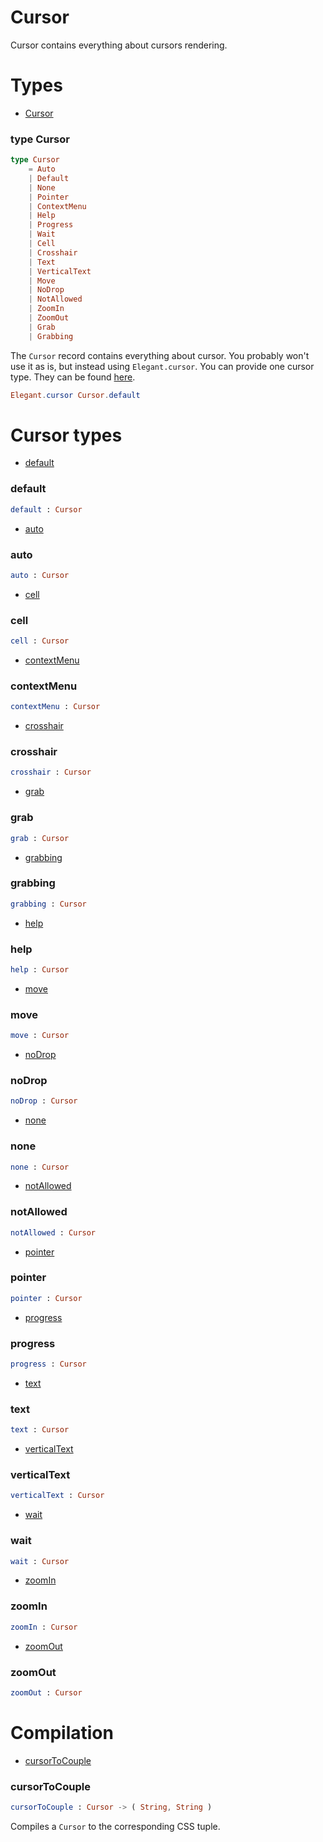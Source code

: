 # Cursor

Cursor contains everything about cursors rendering.


# Types

- [Cursor](#cursor)

### **type Cursor**
```elm
type Cursor   
    = Auto   
    | Default   
    | None   
    | Pointer   
    | ContextMenu   
    | Help   
    | Progress   
    | Wait   
    | Cell   
    | Crosshair   
    | Text   
    | VerticalText   
    | Move   
    | NoDrop   
    | NotAllowed   
    | ZoomIn   
    | ZoomOut   
    | Grab   
    | Grabbing 
```

The `Cursor` record contains everything about cursor.
You probably won't use it as is, but instead using `Elegant.cursor`.
You can provide one cursor type. They can be found [here](https://developer.mozilla.org/en/docs/Web/CSS/cursor).

```elm
Elegant.cursor Cursor.default
```


# Cursor types

- [default](#default)

### **default**
```elm
default : Cursor
```


- [auto](#auto)

### **auto**
```elm
auto : Cursor
```


- [cell](#cell)

### **cell**
```elm
cell : Cursor
```


- [contextMenu](#contextmenu)

### **contextMenu**
```elm
contextMenu : Cursor
```


- [crosshair](#crosshair)

### **crosshair**
```elm
crosshair : Cursor
```


- [grab](#grab)

### **grab**
```elm
grab : Cursor
```


- [grabbing](#grabbing)

### **grabbing**
```elm
grabbing : Cursor
```


- [help](#help)

### **help**
```elm
help : Cursor
```


- [move](#move)

### **move**
```elm
move : Cursor
```


- [noDrop](#nodrop)

### **noDrop**
```elm
noDrop : Cursor
```


- [none](#none)

### **none**
```elm
none : Cursor
```


- [notAllowed](#notallowed)

### **notAllowed**
```elm
notAllowed : Cursor
```


- [pointer](#pointer)

### **pointer**
```elm
pointer : Cursor
```


- [progress](#progress)

### **progress**
```elm
progress : Cursor
```


- [text](#text)

### **text**
```elm
text : Cursor
```


- [verticalText](#verticaltext)

### **verticalText**
```elm
verticalText : Cursor
```


- [wait](#wait)

### **wait**
```elm
wait : Cursor
```


- [zoomIn](#zoomin)

### **zoomIn**
```elm
zoomIn : Cursor
```


- [zoomOut](#zoomout)

### **zoomOut**
```elm
zoomOut : Cursor
```




# Compilation

- [cursorToCouple](#cursortocouple)

### **cursorToCouple**
```elm
cursorToCouple : Cursor -> ( String, String )
```

Compiles a `Cursor` to the corresponding CSS tuple.

